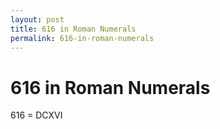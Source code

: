 ```yaml
---
layout: post
title: 616 in Roman Numerals
permalink: 616-in-roman-numerals
---
```


# 616 in Roman Numerals

616 = DCXVI
